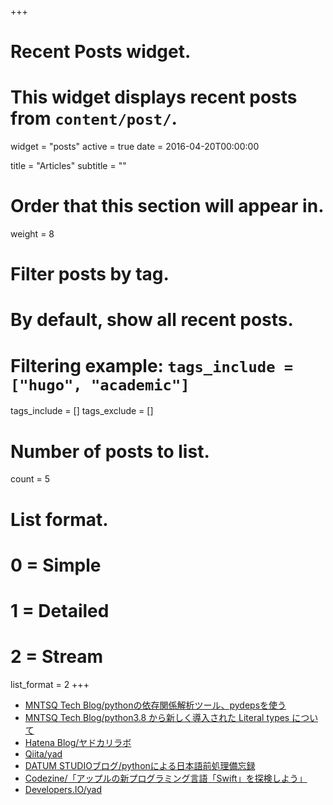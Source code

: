 +++
# Recent Posts widget.
# This widget displays recent posts from `content/post/`.
widget = "posts"
active = true
date = 2016-04-20T00:00:00

title = "Articles"
subtitle = ""

# Order that this section will appear in.
weight = 8

# Filter posts by tag.
#  By default, show all recent posts.
#  Filtering example: `tags_include = ["hugo", "academic"]`
tags_include = []
tags_exclude = []

# Number of posts to list.
count = 5

# List format.
#   0 = Simple
#   1 = Detailed
#   2 = Stream
list_format = 2
+++

- [MNTSQ Tech Blog/pythonの依存関係解析ツール、pydepsを使う](https://tech.mntsq.co.jp/entry/2021/03/19/120325)
- [MNTSQ Tech Blog/python3.8 から新しく導入された Literal types について](https://tech.mntsq.co.jp/entry/2020/12/25/160034)
- [Hatena Blog/ヤドカリラボ](https://yad.hatenablog.com/)
- [Qiita/yad](https://qiita.com/yad)
- [DATUM STUDIOブログ/pythonによる日本語前処理備忘録](https://datumstudio.jp/blog/python%E3%81%AB%E3%82%88%E3%82%8B%E6%97%A5%E6%9C%AC%E8%AA%9E%E5%89%8D%E5%87%A6%E7%90%86%E5%82%99%E5%BF%98%E9%8C%B2)
- [Codezine/「アップルの新プログラミング言語「Swift」を探検しよう」](https://codezine.jp/article/corner/526)
- [Developers.IO/yad](https://dev.classmethod.jp/author/yad/)
